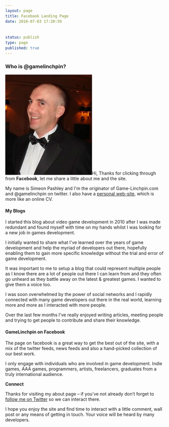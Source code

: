 ```yaml
---
layout: page
title: Facebook Landing Page
date: 2010-07-03 17:20:59


status: publish
type: page
published: true
---
```

### Who is @gamelinchpin?

![](assets/SimeonAtBafta.jpg "Simeon At Game Bafta")Hi, Thanks for
clicking through from **Facebook**, let me share a little about me and
the site.

My name is Simeon Pashley and I'm the originator of Game-Linchpin.com
and @gamelinchpin on twitter. I also have a [personal
web-site](http://www.pashley.org), which is more like an online CV.

#### My Blogs

I started this blog about video game development in 2010 after I was
made redundant and found myself with time on my hands whilst I was
looking for a new job in games development.

I initially wanted to share what I've learned over the years of game
development and help the myriad of developers out there, hopefully
enabling them to gain more specific knowledge without the trial and
error of game development.

It was important to me to setup a blog that could represent multiple
people as I know there are a lot of people out there I can learn from
and they often go unheard as they battle away on the latest & greatest
games. I wanted to give them a voice too.

I was soon overwhelmed by the power of social networks and I rapidly
connected with many game developers out there in the real world,
learning more and more as I interacted with more people.

Over the last few months I've really enjoyed writing articles, meeting
people and trying to get people to contribute and share their knowledge.

#### GameLinchpin on Facebook

The page on facebook is a great way to get the best out of the site,
with a mix of the twitter feeds, news feeds and also a hand-picked
collection of our best work.

I only engage with individuals who are involved in game development.
Indie games, AAA games, programmers, artists, freelancers, graduates
from a truly international audience.

**Connect**

Thanks for visiting my about page – if you’ve not already don’t forget
to [follow me on Twitter](http://twitter.com/gamelinchpin) so we can interact there.

I hope you enjoy the site and find time to interact with a little
comment, wall post or any means of getting in touch. Your voice will be
heard by many developers.
